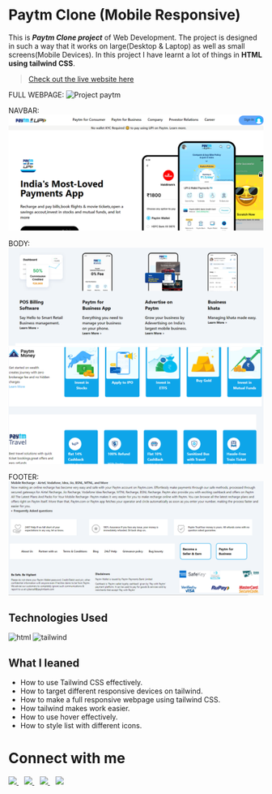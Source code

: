 # Paytm Clone (Mobile Responsive)

This is _**Paytm Clone project**_ of Web Development. The project is designed in such a way that it works on large(Desktop & Laptop) as well as small screens(Mobile Devices). In this project I have learnt a lot of things in **HTML using tailwind CSS**.

>[Check out the live website here](https://paytm-clone-by-noman.netlify.app/)

FULL WEBPAGE:
![Project paytm](/sc/full.png "proj paytm image")

NAVBAR:
![Project paytm](/sc/nav.PNG "proj paytm image")

BODY:
![Project paytm](/sc/body1.PNG)
![Project paytm](/sc/body2.PNG)

FOOTER:
![Project paytm](/sc/foot.PNG )

## Technologies Used

![html](https://www.vectorlogo.zone/logos/w3_html5/w3_html5-icon.svg "html logo")
![tailwind](https://www.vectorlogo.zone/logos/tailwindcss/tailwindcss-icon.svg)


## What I leaned

- How to use Tailwind CSS effectively.
- How to target different responsive devices on tailwind.
- How to make a full responsive webpage using tailwind CSS.
- How tailwind makes work easier.
- How to use hover effectively.
- How to style list with different icons.



# Connect with me

   <a href="https://www.linkedin.com/in/mughninoman97/" >
    <img width="30px" src="https://www.vectorlogo.zone/logos/linkedin/linkedin-icon.svg" />
  </a>&ensp;
  <a href="https://twitter.com/mughninoman97">
    <img width="30px" src="https://www.vectorlogo.zone/logos/twitter/twitter-official.svg" />
  </a>&ensp;
  <a href="https://www.instagram.com/mughninoman97/">
    <img width="30px" src="https://www.vectorlogo.zone/logos/instagram/instagram-icon.svg" />
  </a>&ensp;
  <a href="https://abdulmughninoman.hashnode.dev/">
  <img width="30px" src="https://cdn.hashnode.com/res/hashnode/image/upload/v1611902473383/CDyAuTy75.png?auto=compress" />
  </a>
